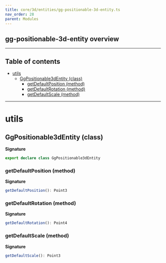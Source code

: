 ```yaml
---
title: core/3d/entities/gg-positionable-3d-entity.ts
nav_order: 28
parent: Modules
---
```


## gg-positionable-3d-entity overview

---

<h2 class="text-delta">Table of contents</h2>

- [utils](#utils)
  - [GgPositionable3dEntity (class)](#ggpositionable3dentity-class)
    - [getDefaultPosition (method)](#getdefaultposition-method)
    - [getDefaultRotation (method)](#getdefaultrotation-method)
    - [getDefaultScale (method)](#getdefaultscale-method)

---

# utils

## GgPositionable3dEntity (class)

**Signature**

```ts
export declare class GgPositionable3dEntity
```

### getDefaultPosition (method)

**Signature**

```ts
getDefaultPosition(): Point3
```

### getDefaultRotation (method)

**Signature**

```ts
getDefaultRotation(): Point4
```

### getDefaultScale (method)

**Signature**

```ts
getDefaultScale(): Point3
```
